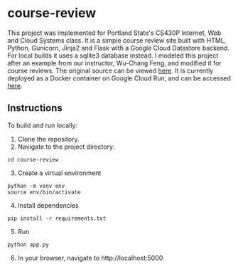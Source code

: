 # course-review
This project was implemented for Portland State's CS430P Internet, Web and Cloud Systems class. It is a simple
course review site built with HTML, Python, Gunicorn, Jinja2 and Flask with a Google Cloud Datastore backend. For local builds it uses a sqlite3 database instead.
I modeled this project after an example from our instructor, Wu-Chang Feng, and modified it for course reviews. 
The original source can be viewed [here](https://github.com/wu4f/cs430-src). It is currently deployed as a Docker 
container on Google Cloud Run, and can be accessed [here](https://hw4-qu2dd6bijq-uw.a.run.app/).

## Instructions
To build and run locally:

1. Clone the repository.
2. Navigate to the project directory:
```
cd course-review
```
3. Create a virtual environment
```
python -m venv env
source env/bin/activate
```
4. Install dependencies
```
pip install -r requirements.txt
```
5. Run
```
python app.py
```
6. In your browser, navigate to http://localhost:5000
